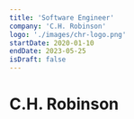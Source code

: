 ```yaml
---
title: 'Software Engineer'
company: 'C.H. Robinson'
logo: './images/chr-logo.png'
startDate: 2020-01-10
endDate: 2023-05-25
isDraft: false
---
```


# C.H. Robinson
